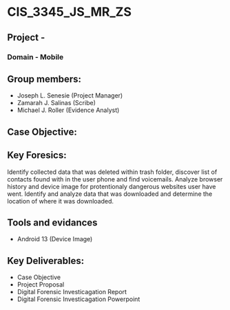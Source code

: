 # CIS_3345_JS_MR_ZS
## Project - 
### Domain - Mobile
## Group members: 
- Joseph L. Senesie (Project Manager)
- Zamarah J. Salinas (Scribe)
- Michael J. Roller (Evidence Analyst)
## Case Objective: 

## Key Foresics:
Identify collected data that was deleted within trash folder, discover list of contacts found with in the user phone and find voicemails.
Analyze browser history and device image for protentionaly dangerous websites user have went. Identify and analyze data that was downloaded and determine the location of where it was downloaded.  

## Tools and evidances 
- Android 13 (Device Image)


## Key Deliverables: 
- Case Objective
- Project Proposal
- Digital Forensic Investicagation Report
- Digital Forensic Investicagation Powerpoint
